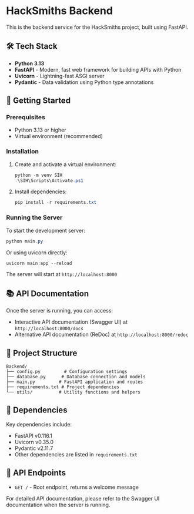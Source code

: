 # HackSmiths Backend

This is the backend service for the HackSmiths project, built using FastAPI.

## 🛠️ Tech Stack

- **Python 3.13**
- **FastAPI** - Modern, fast web framework for building APIs with Python
- **Uvicorn** - Lightning-fast ASGI server
- **Pydantic** - Data validation using Python type annotations

## 🚀 Getting Started

### Prerequisites

- Python 3.13 or higher
- Virtual environment (recommended)

### Installation

1. Create and activate a virtual environment:
   ```powershell
   python -m venv SIH
   .\SIH\Scripts\Activate.ps1
   ```

2. Install dependencies:
   ```powershell
   pip install -r requirements.txt
   ```

### Running the Server

To start the development server:

```powershell
python main.py
```

Or using uvicorn directly:

```powershell
uvicorn main:app --reload
```

The server will start at `http://localhost:8000`

## 📚 API Documentation

Once the server is running, you can access:
- Interactive API documentation (Swagger UI) at `http://localhost:8000/docs`
- Alternative API documentation (ReDoc) at `http://localhost:8000/redoc`

## 📁 Project Structure

```
Backend/
├── config.py         # Configuration settings
├── database.py      # Database connection and models
├── main.py         # FastAPI application and routes
├── requirements.txt # Project dependencies
└── utils/          # Utility functions and helpers
```

## 📝 Dependencies

Key dependencies include:
- FastAPI v0.116.1
- Uvicorn v0.35.0
- Pydantic v2.11.7
- Other dependencies are listed in `requirements.txt`

## 🔄 API Endpoints

- `GET /` - Root endpoint, returns a welcome message

For detailed API documentation, please refer to the Swagger UI documentation when the server is running.
